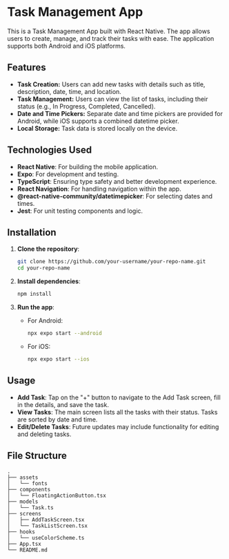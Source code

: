 # Task Management App

This is a Task Management App built with React Native. The app allows users to create, manage, and track their tasks with ease. The application supports both Android and iOS platforms.

## Features

- **Task Creation:** Users can add new tasks with details such as title, description, date, time, and location.
- **Task Management:** Users can view the list of tasks, including their status (e.g., In Progress, Completed, Cancelled).
- **Date and Time Pickers:** Separate date and time pickers are provided for Android, while iOS supports a combined datetime picker.
- **Local Storage:** Task data is stored locally on the device.

## Technologies Used

- **React Native**: For building the mobile application.
- **Expo**: For development and testing.
- **TypeScript**: Ensuring type safety and better development experience.
- **React Navigation**: For handling navigation within the app.
- **@react-native-community/datetimepicker**: For selecting dates and times.
- **Jest**: For unit testing components and logic.

## Installation

1. **Clone the repository**:
    ```bash
    git clone https://github.com/your-username/your-repo-name.git
    cd your-repo-name
    ```

2. **Install dependencies**:
    ```bash
    npm install
    ```

3. **Run the app**:
    - For Android:
      ```bash
      npx expo start --android
      ```
    - For iOS:
      ```bash
      npx expo start --ios
      ```

## Usage

- **Add Task**: Tap on the "+" button to navigate to the Add Task screen, fill in the details, and save the task.
- **View Tasks**: The main screen lists all the tasks with their status. Tasks are sorted by date and time.
- **Edit/Delete Tasks**: Future updates may include functionality for editing and deleting tasks.

## File Structure

```plaintext
.
├── assets
│   └── fonts
├── components
│   └── FloatingActionButton.tsx
├── models
│   └── Task.ts
├── screens
│   ├── AddTaskScreen.tsx
│   └── TaskListScreen.tsx
├── hooks
│   └── useColorScheme.ts
├── App.tsx
└── README.md